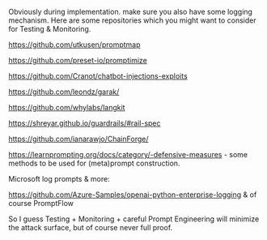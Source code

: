 Obviously during implementation. make sure you also have some logging mechanism. Here are some repositories which you might want to consider for Testing & Monitoring. 




 

https://github.com/utkusen/promptmap

https://github.com/preset-io/promptimize

https://github.com/Cranot/chatbot-injections-exploits

https://github.com/leondz/garak/

https://github.com/whylabs/langkit

https://shreyar.github.io/guardrails/#rail-spec

https://github.com/ianarawjo/ChainForge/

https://learnprompting.org/docs/category/-defensive-measures - some methods to be used for (meta)prompt construction.

 

Microsoft log prompts & more:

https://github.com/Azure-Samples/openai-python-enterprise-logging & of course PromptFlow

 

So I guess Testing + Monitoring + careful Prompt Engineering will minimize the attack surface, but of course never full proof.